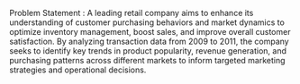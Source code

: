 Problem Statement : 
A leading retail company aims to enhance its understanding of customer purchasing
behaviors and market dynamics to optimize inventory management, boost sales, and
improve overall customer satisfaction. By analyzing transaction data from 2009 to
2011, the company seeks to identify key trends in product popularity, revenue
generation, and purchasing patterns across different markets to inform targeted
marketing strategies and operational decisions.
